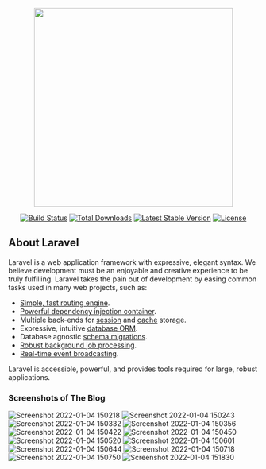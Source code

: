 <p align="center"><a href="https://laravel.com" target="_blank"><img src="https://raw.githubusercontent.com/laravel/art/master/logo-lockup/5%20SVG/2%20CMYK/1%20Full%20Color/laravel-logolockup-cmyk-red.svg" width="400"></a></p>

<p align="center">
<a href="https://travis-ci.org/laravel/framework"><img src="https://travis-ci.org/laravel/framework.svg" alt="Build Status"></a>
<a href="https://packagist.org/packages/laravel/framework"><img src="https://img.shields.io/packagist/dt/laravel/framework" alt="Total Downloads"></a>
<a href="https://packagist.org/packages/laravel/framework"><img src="https://img.shields.io/packagist/v/laravel/framework" alt="Latest Stable Version"></a>
<a href="https://packagist.org/packages/laravel/framework"><img src="https://img.shields.io/packagist/l/laravel/framework" alt="License"></a>
</p>

## About Laravel

Laravel is a web application framework with expressive, elegant syntax. We believe development must be an enjoyable and creative experience to be truly fulfilling. Laravel takes the pain out of development by easing common tasks used in many web projects, such as:

- [Simple, fast routing engine](https://laravel.com/docs/routing).
- [Powerful dependency injection container](https://laravel.com/docs/container).
- Multiple back-ends for [session](https://laravel.com/docs/session) and [cache](https://laravel.com/docs/cache) storage.
- Expressive, intuitive [database ORM](https://laravel.com/docs/eloquent).
- Database agnostic [schema migrations](https://laravel.com/docs/migrations).
- [Robust background job processing](https://laravel.com/docs/queues).
- [Real-time event broadcasting](https://laravel.com/docs/broadcasting).

Laravel is accessible, powerful, and provides tools required for large, robust applications.

<h3>Screenshots of The Blog</h3>

 ![Screenshot 2022-01-04 150218](https://user-images.githubusercontent.com/73895704/148065954-762de659-b0e2-4b6b-97f3-69c7500eb557.png)
![Screenshot 2022-01-04 150243](https://user-images.githubusercontent.com/73895704/148066006-65f3b85f-554b-46dd-9474-5f1499cf04a1.png)
![Screenshot 2022-01-04 150332](https://user-images.githubusercontent.com/73895704/148066020-5961dc85-a57c-4319-a2d4-b627fede65f6.png)
![Screenshot 2022-01-04 150356](https://user-images.githubusercontent.com/73895704/148066048-0101651b-03d3-4b25-bf12-defeb12721ae.png)
![Screenshot 2022-01-04 150422](https://user-images.githubusercontent.com/73895704/148066058-b04f1d7c-6301-4ec1-ac19-d56033206289.png)
![Screenshot 2022-01-04 150450](https://user-images.githubusercontent.com/73895704/148066061-fd14af98-23bb-44f0-9fc9-c349e966c4bd.png)
![Screenshot 2022-01-04 150520](https://user-images.githubusercontent.com/73895704/148066064-10ee613c-cb0e-40f2-ae3d-8ccf6464a8ac.png)
![Screenshot 2022-01-04 150601](https://user-images.githubusercontent.com/73895704/148066067-a2b05602-f790-4485-97d4-20b362385204.png)
![Screenshot 2022-01-04 150644](https://user-images.githubusercontent.com/73895704/148066084-1f51eeda-6a42-4fac-a8cb-44e097eb0187.png)
![Screenshot 2022-01-04 150718](https://user-images.githubusercontent.com/73895704/148066085-6efc1a0a-24b7-4670-8099-4791d2461e36.png)
![Screenshot 2022-01-04 150750](https://user-images.githubusercontent.com/73895704/148066088-5155faf2-328e-4e17-a48c-fb32c692209c.png)
![Screenshot 2022-01-04 151830](https://user-images.githubusercontent.com/73895704/148066097-441c2499-69af-43fb-8f20-ef1143458d38.png)

 
